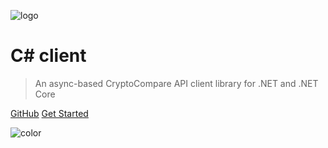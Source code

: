 ![logo](https://raw.githubusercontent.com/joancaron/cryptocompare-api/master/cryptocompare_logo.png)

# C# client

> An async-based CryptoCompare API client library for .NET and .NET Core

[GitHub](https://github.com/joancaron/cryptocompare-api/)
[Get Started](#cryptocompare-api)

![color](#f0f0f0)